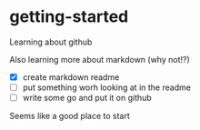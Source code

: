 # getting-started
Learning about github

Also learning more about markdown (why not!?)

- [x] create markdown readme
- [ ] put something worh looking at in the readme
- [ ] write some go and put it on github

Seems like a good place to start
